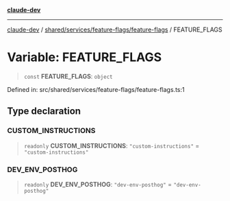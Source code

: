 [**claude-dev**](../../../../../README.md)

***

[claude-dev](../../../../../README.md) / [shared/services/feature-flags/feature-flags](../README.md) / FEATURE\_FLAGS

# Variable: FEATURE\_FLAGS

> `const` **FEATURE\_FLAGS**: `object`

Defined in: src/shared/services/feature-flags/feature-flags.ts:1

## Type declaration

### CUSTOM\_INSTRUCTIONS

> `readonly` **CUSTOM\_INSTRUCTIONS**: `"custom-instructions"` = `"custom-instructions"`

### DEV\_ENV\_POSTHOG

> `readonly` **DEV\_ENV\_POSTHOG**: `"dev-env-posthog"` = `"dev-env-posthog"`
